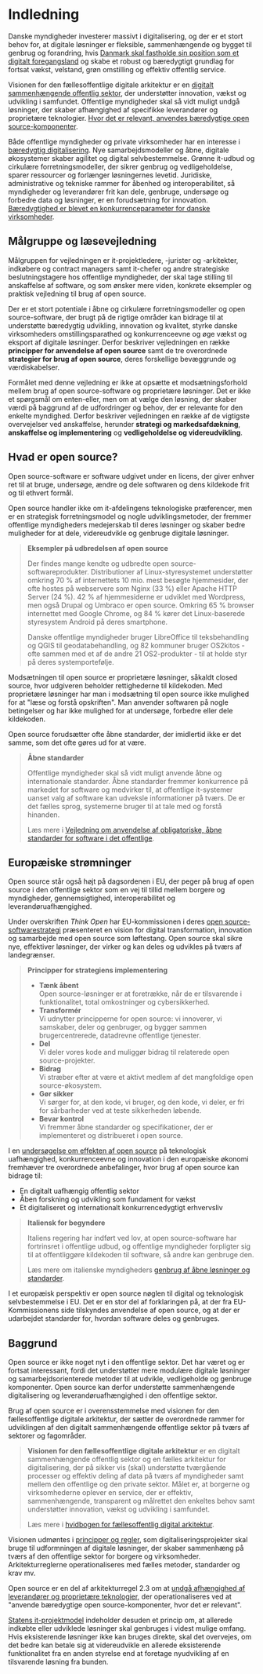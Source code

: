 # Indledning

Danske myndigheder investerer massivt i digitalisering, og der er et stort behov for, at digitale løsninger er fleksible, sammenhængende og bygget til genbrug og forandring, hvis [Danmark skal fastholde sin position som et digitalt foregangsland](https://fm.dk/udgivelser/2021/oktober/visioner-og-anbefalinger-til-danmark-som-et-digitalt-foregangsland) og skabe et robust og bæredygtigt grundlag for fortsat vækst, velstand, grøn omstilling og effektiv offentlig service.

Visionen for den fællesoffentlige digitale arkitektur er en [digitalt sammenhængende offentlig sektor](https://arkitektur.digst.dk/mandat-og-styring/hvidbog-om-faellesoffentlig-digital-arkitektur), der understøtter innovation, vækst og udvikling i samfundet. Offentlige myndigheder skal så vidt muligt undgå løsninger, der skaber afhængighed af specifikke leverandører og proprietære teknologier. [Hvor det er relevant, anvendes bæredygtige open source-komponenter](https://arkitektur.digst.dk/principper-og-regler/princip-2-arkitektur-fremmer-sammenhaeng-innovation-og-effektivitet-4).

Både offentlige myndigheder og private virksomheder har en interesse i [bæredygtig digitalisering](https://www.digitalsme.eu/sustainable-digitalisation/). Nye samarbejdsmodeller og åbne, digitale økosystemer skaber agilitet og  digital selvbestemmelse. Grønne it-udbud og cirkulære forretningsmodeller, der sikrer genbrug og vedligeholdelse, sparer ressourcer og forlænger løsningernes levetid. Juridiske, administrative og tekniske rammer for åbenhed og interoperabilitet, så myndigheder og leverandører frit kan dele, genbruge, undersøge og forbedre data og løsninger, er en forudsætning for innovation. [Bæredygtighed er blevet en konkurrenceparameter for danske virksomheder](https://www.danskindustri.dk/arkiv/analyser/2021/8/baredygtighed--en-vigtig-konkurrenceparameter/).

## Målgruppe og læsevejledning

Målgruppen for vejledningen er it-projektledere, -jurister og -arkitekter, indkøbere og contract managers samt it-chefer og andre strategiske beslutningstagere hos offentlige myndigheder, der skal tage stilling til anskaffelse af software, og som ønsker mere viden, konkrete eksempler og praktisk vejledning til brug af open source.

Der er et stort potentiale i åbne og cirkulære forretningsmodeller og open source-software, der brugt på de rigtige områder kan bidrage til at understøtte bæredygtig udvikling, innovation og kvalitet, styrke danske virksomheders omstillingsparathed og konkurrenceevne og øge vækst og eksport af digitale løsninger. Derfor beskriver vejledningen en række **principper for anvendelse af open source** samt de tre overordnede **strategier for brug af open source**, deres forskellige bevæggrunde og værdiskabelser.

Formålet med denne vejledning er ikke at opsætte et modsætningsforhold mellem brug af open source-software og proprietære løsninger. Det er ikke et spørgsmål om enten-eller, men om at vælge den løsning, der skaber værdi på baggrund af de udfordringer og behov, der er relevante for den enkelte myndighed. Derfor beskriver vejledningen en række af de vigtigste overvejelser ved anskaffelse, herunder **strategi og markedsafdækning**, **anskaffelse og implementering** og **vedligeholdelse og videreudvikling**.

## Hvad er open source?

Open source-software er software udgivet under en licens, der giver enhver ret til at bruge, undersøge, ændre og dele softwaren og dens kildekode frit og til ethvert formål.

Open source handler ikke om it-afdelingens teknologiske præferencer, men er en strategisk forretningsmodel og nogle udviklingsmetoder, der fremmer offentlige myndigheders medejerskab til deres løsninger og skaber bedre muligheder for at dele, videreudvikle og genbruge digitale løsninger.

> **Eksempler på udbredelsen af open source**
> 
> Der findes mange kendte og udbredte open source-softwareprodukter. Distributioner af Linux-styresystemet understøtter omkring 70 % af internettets 10 mio. mest besøgte hjemmesider, der ofte hostes på webservere som Nginx (33 %) eller Apache HTTP Server (24 %). 42 % af hjemmesiderne er udviklet med Wordpress, men også Drupal og Umbraco er open source. Omkring 65 % browser internettet med Google Chrome, og 84 % kører det Linux-baserede styresystem Android på deres smartphone.
> 
> Danske offentlige myndigheder bruger LibreOffice til teksbehandling og QGIS til geodatabehandling, og 82 kommuner bruger OS2kitos - ofte sammen med et af de andre 21 OS2-produkter - til at holde styr på deres systemportefølje.

Modsætningen til open source er proprietære løsninger, såkaldt closed source, hvor udgiveren beholder rettighederne til kildekoden. Med proprietære løsninger har man i modsætning til open source ikke mulighed for at "læse og forstå opskriften". Man anvender softwaren på nogle betingelser og har ikke mulighed for at undersøge, forbedre eller dele kildekoden.

Open source forudsætter ofte åbne standarder, der imidlertid ikke er det samme, som det ofte gøres ud for at være.

> **Åbne standarder**
> 
> Offentlige myndigheder skal så vidt muligt anvende åbne og internationale standarder. Åbne standarder fremmer konkurrence på markedet for software og medvirker til, at offentlige it-systemer uanset valg af software kan udveksle informationer på tværs. De er det fælles sprog, systemerne bruger til at tale med og forstå hinanden.
> 
> Læs mere i [Vejledning om anvendelse af obligatoriske, åbne standarder for software i det offentlige](https://www.digitaliser.dk/resource/3778907/artefact/Vejledning_om_abne_standarder.pdf?artefact=true&PID=3778930).

## Europæiske strømninger

Open source står også højt på dagsordenen i EU, der peger på brug af open source i den offentlige sektor som en vej til tillid mellem borgere og myndigheder, gennemsigtighed, interoperabilitet og leverandøruafhængighed.

Under overskriften *Think Open* har EU-kommissionen i deres [open source-softwarestrategi](https://ec.europa.eu/info/departments/informatics/open-source-software-strategy_en) præsenteret en vision for digital transformation, innovation og samarbejde med open source som løftestang. Open source skal sikre nye, effektiver løsninger, der virker og kan deles og udvikles på tværs af landegrænser.

> **Principper for strategiens implementering**
>
> * **Tænk åbent**<br>
>   Open source-løsninger er at foretrække, når de er tilsvarende i funktionalitet, total omkostninger og cybersikkerhed.
> * **Transformér**<br>
>   Vi udnytter principperne for open source: vi innoverer, vi samskaber, deler og genbruger, og bygger sammen brugercentrerede, datadrevne offentlige tjenester.
> * **Del**<br>
>   Vi deler vores kode and muliggør bidrag til relaterede open source-projekter.
> * **Bidrag**<br>
>   Vi stræber efter at være et aktivt medlem af det mangfoldige open source-økosystem.
> * **Gør sikker**<br>
>   Vi sørger for, at den kode, vi bruger, og den kode, vi deler, er fri for sårbarheder ved at teste sikkerheden løbende.
> * **Bevar kontrol**<br>
>   Vi fremmer åbne standarder og specifikationer, der er implementeret og distribueret i open source.

I en [undersøgelse om effekten af open source](https://digital-strategy.ec.europa.eu/en/library/study-about-impact-open-source-software-and-hardware-technological-independence-competitiveness-and) på teknologisk uafhængighed, konkurrenceevne og innovation i den europæiske økonomi fremhæver tre overordnede anbefalinger, hvor brug af open source kan bidrage til:

 * En digitalt uafhængig offentlig sektor
 * Åben forskning og udvikling som fundament for vækst
 * Et digitaliseret og internationalt konkurrencedygtigt erhvervsliv

> **Italiensk for begyndere**
> 
> Italiens regering har indført ved lov, at open source-software har fortrinsret i offentlige udbud, og offentlige myndigheder forpligter sig til at offentliggøre kildekoden til software, så andre kan genbruge den.
> 
> Læs mere om italienske myndigheders [genbrug af åbne løsninger og standarder](https://docs.italia.it/italia/piano-triennale-ict/codice-amministrazione-digitale-docs/it/v2017-12-13/_rst/capo6_art69.html). 

I et europæisk perspektiv er open source nøglen til digital og teknologisk selvbestemmelse i EU. Det er en stor del af forklaringen på, at der fra EU-Kommissionens side tilskyndes anvendelse af open source, og at der er udarbejdet standarder for, hvordan software deles og genbruges.

## Baggrund

Open source er ikke noget nyt i den offentlige sektor. Det har været og er fortsat interessant, fordi det understøtter mere modulære digitale løsninger og samarbejdsorienterede metoder til at udvikle, vedligeholde og genbruge komponenter. Open source kan derfor understøtte sammenhængende digitalisering og leverandøruafhængighed i den offentlige sektor.

Brug af open source er i overensstemmelse med visionen for den fællesoffentlige digitale arkitektur, der sætter de overordnede rammer for udviklingen af den digitalt sammenhængende offentlige sektor på tværs af sektorer og fagområder.

> **Visionen for den fællesoffentlige digitale arkitektur** er en digitalt sammenhængende offentlig sektor og en fælles arkitektur for digitalisering, der på sikker vis (skal) understøtte tværgående processer og effektiv deling af data på tværs af myndigheder samt mellem den offentlige og den private sektor. Målet er, at borgerne og virksomhederne oplever en service, der er effektiv, sammenhængende, transparent og målrettet den enkeltes behov samt understøtter innovation, vækst og udvikling i samfundet.
> 
> Læs mere i [hvidbogen for fællesoffentlig digital arkitektur](https://arkitektur.digst.dk/mandat-og-styring/hvidbog-om-faellesoffentlig-digital-arkitektur).

Visionen udmøntes i [principper og regler](https://arkitektur.digst.dk/principper-og-regler), som digitaliseringsprojekter skal bruge til udformningen af digitale løsninger, der skaber sammenhæng på tværs af den offentlige sektor for borgere og virksomheder. Arkitekturreglerne operationaliseres med fælles metoder, standarder og krav mv.

Open source er en del af arkitekturregel 2.3 om at [undgå afhængighed af leverandører og proprietære teknologier](https://arkitektur.digst.dk/principper-og-regler/princip-2-arkitektur-fremmer-sammenhaeng-innovation-og-effektivitet-4), der operationaliseres ved at "anvende bæredygtige open source-komponenter, hvor det er relevant".

[Statens it-projektmodel](https://digst.dk/styring/projektstyring/statens-it-projektmodel/) indeholder desuden et princip om, at allerede indkøbte eller udviklede løsninger skal genbruges i videst mulige omfang. Hvis eksisterende løsninger ikke kan bruges direkte, skal det overvejes, om det bedre kan betale sig at videreudvikle en allerede eksisterende funktionalitet fra en anden styrelse end at foretage nyudvikling af en tilsvarende løsning fra bunden.
